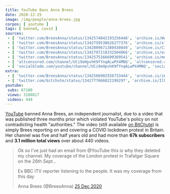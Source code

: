 ```yaml
---
title: YouTube Bans Anna Brees
date: 2020-12-25
image: /img/people/anna-brees.jpg
corpos: [ youtube ]
tags: [ banned, covid ]
sources:
 - [ 'twitter.com/BreesAnna/status/1342574042193256448', 'archive.is/WcB2X' ]
 - [ 'twitter.com/BreesAnna/status/1342759538626277376', 'archive.is/xfYHX' ]
 - [ 'twitter.com/BreesAnna/status/1342809671380430849', 'archive.is/C36h4' ]
 - [ 'twitter.com/BreesAnna/status/1342797218332504066', 'archive.is/osP8m' ]
 - [ 'twitter.com/BreesAnna/status/1342575166690369541', 'archive.is/mnv6Y' ]
 - [ 'altcensored.com/channel/UCi9eHpvhK9fYnqALwPX4MNQ', 'altcensored.com/channel/UCi9eHpvhK9fYnqALwPX4MNQ' ]
 - [ 'socialblade.com/youtube/channel/UCi9eHpvhK9fYnqALwPX4MNQ', 'socialblade.com/youtube/channel/UCi9eHpvhK9fYnqALwPX4MNQ' ]
extra:
 - [ 'twitter.com/BreesAnna/status/1342566902556733444', 'archive.is/iWN0x' ]
 - [ 'twitter.com/bitchute/status/1342777666022199297', 'archive.is/IlhPA' ]
youtube:
 subs: 67100
 views: 3168617
 videos: 444
---
```


[YouTube](/youtube/) banned Anna Brees, an independent journalist, due to a
video that was published three months prior which violated YouTube's policy on
not contradicting health "authorities." The video (still available [on
BitChute](https://www.bitchute.com/video/lRJt4Cw4lC8/)) is simply Brees
reporting on and covering a COVID lockdown protest in Britain. Her channel was
five and half years old and had more than **67k subscribers** and **3.1 million
total views** over about 440 videos.

> Ok so I’ve  just had an email from @YouTube this is why they deleted my
> channel. My coverage of the London protest in Trafalgar Square on the 26th
> Sept... 
>
> Ex BBC ITV reporter listening to the people. It was my coverage from this day
>
> Anna Brees (@BreesAnna) [25 Dec 2020](https://archive.is/WcB2X)
